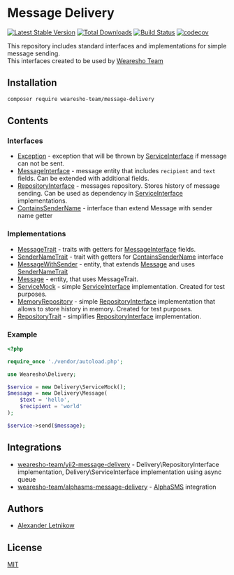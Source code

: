 # Message Delivery
[![Latest Stable Version](https://poser.pugx.org/wearesho-team/message-delivery/v/stable.png)](https://packagist.org/packages/wearesho-team/message-delivery)
[![Total Downloads](https://poser.pugx.org/wearesho-team/message-delivery/downloads.png)](https://packagist.org/packages/wearesho-team/message-delivery)
[![Build Status](https://travis-ci.org/wearesho-team/message-delivery.svg?branch=master)](https://travis-ci.org/wearesho-team/message-delivery)
[![codecov](https://codecov.io/gh/wearesho-team/message-delivery/branch/master/graph/badge.svg)](https://codecov.io/gh/wearesho-team/message-delivery)

This repository includes standard interfaces and implementations
for simple message sending.  
This interfaces created to be used by [Wearesho Team](https://wearesho.com/)

## Installation
```bash
composer require wearesho-team/message-delivery
```

## Contents

### Interfaces
- [Exception](./src/Exception.php) - exception that will be thrown by
[ServiceInterface](./src/ServiceInterface.php) if message can not be sent.
- [MessageInterface](./src/MessageInterface.php) - message entity that includes
`recipient` and `text` fields. Can be extended with additional fields.
- [RepositoryInterface](./src/RepositoryInterface.php) - messages repository.
Stores history of message sending. Can be used as dependency in
[ServiceInterface](./src/ServiceInterface.php) implementations.
- [ContainsSenderName](./src/ContainsSenderName.php) - interface than extend Message with sender name getter

### Implementations
- [MessageTrait](./src/MessageTrait.php) - traits with getters for
[MessageInterface](./src/MessageInterface.php) fields.
- [SenderNameTrait](./src/SenderNameTrait.php) - trait with getters for 
[ContainsSenderName](./src/ContainsSenderName.php) interface
- [MessageWithSender](./src/MessageWithSender.php) - entity, that extends [Message](./src/MessageWithSender.php) 
and uses [SenderNameTrait](./src/SenderNameTrait.php)
- [Message](./src/Message.php) - entity, that uses MessageTrait.
- [ServiceMock](./src/ServiceMock.php) - simple [ServiceInterface](./src/ServiceInterface.php)
implementation. Created for test purposes. 
- [MemoryRepository](./src/MemoryRepository.php) - simple [RepositoryInterface](./src/RepositoryInterface.php)
implementation that allows to store history in memory. Created for test purposes.
- [RepositoryTrait](./src/RepositoryTrait.php) - simplifies [RepositoryInterface](./src/RepositoryInterface.php)
implementation.

### Example

```php
<?php

require_once './vendor/autoload.php';

use Wearesho\Delivery;

$service = new Delivery\ServiceMock();
$message = new Delivery\Message(
    $text = 'hello',
    $recipient = 'world'
);

$service->send($message);
```

## Integrations
- [wearesho-team/yii2-message-delivery](https://github.com/wearesho-team/yii2-message-delivery) - Delivery\RepositoryInterface implementation,
Delivery\ServiceInterface implementation using async queue
- [wearesho-team/alphasms-message-delivery](https://github.com/wearesho-team/alphasms-message-delivery) - [AlphaSMS](https://alphasms.ua) integration

## Authors
- [Alexander <horat1us> Letnikow](mailto:reclamme@gmail.com)

## License
[MIT](./LICENSE) 
